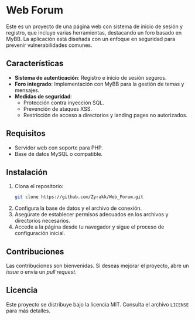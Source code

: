 # Web Forum

Este es un proyecto de una página web con sistema de inicio de sesión y registro, que incluye varias herramientas, destacando un foro basado en MyBB. La aplicación está diseñada con un enfoque en seguridad para prevenir vulnerabilidades comunes.

## Características

- **Sistema de autenticación**: Registro e inicio de sesión seguros.
- **Foro integrado**: Implementación con MyBB para la gestión de temas y mensajes.
- **Medidas de seguridad**:
  - Protección contra inyección SQL.
  - Prevención de ataques XSS.
  - Restricción de acceso a directorios y landing pages no autorizados.

## Requisitos

- Servidor web con soporte para PHP.
- Base de datos MySQL o compatible.

## Instalación

1. Clona el repositorio:
   ```bash
   git clone https://github.com/Zyrakk/Web_Forum.git
   ```
2. Configura la base de datos y el archivo de conexión.
3. Asegúrate de establecer permisos adecuados en los archivos y directorios necesarios.
4. Accede a la página desde tu navegador y sigue el proceso de configuración inicial.

## Contribuciones

Las contribuciones son bienvenidas. Si deseas mejorar el proyecto, abre un *issue* o envía un *pull request*.

## Licencia

Este proyecto se distribuye bajo la licencia MIT. Consulta el archivo `LICENSE` para más detalles.

